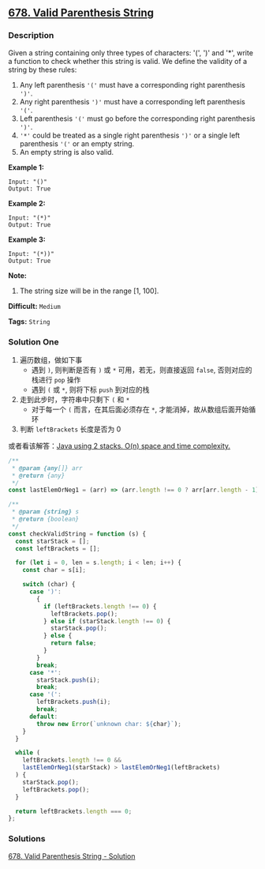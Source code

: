 ## [678. Valid Parenthesis String](https://leetcode.com/problems/valid-parenthesis-string/)

### Description

Given a string containing only three types of characters: '(', ')' and '\*', write a function to check whether this string is valid. We define the validity of a string by these rules:

1. Any left parenthesis `'('` must have a corresponding right parenthesis `')'`.
2. Any right parenthesis `')'` must have a corresponding left parenthesis `'('`.
3. Left parenthesis `'('` must go before the corresponding right parenthesis `')'`.
4. `'*'` could be treated as a single right parenthesis `')'` or a single left parenthesis `'('` or an empty string.
5. An empty string is also valid.

**Example 1:**

```
Input: "()"
Output: True
```

**Example 2:**

```
Input: "(*)"
Output: True
```

**Example 3:**

```
Input: "(*))"
Output: True
```

**Note:**

1. The string size will be in the range [1, 100].

**Difficult:** `Medium`

**Tags:** `String`

### Solution One

1. 遍历数组，做如下事
   - 遇到 `)`, 则判断是否有 `)` 或 `*` 可用，若无，则直接返回 `false`, 否则对应的栈进行 `pop` 操作
   - 遇到 `(` 或 `*`, 则将下标 `push` 到对应的栈
2. 走到此步时，字符串中只剩下 `(` 和 `*`
   - 对于每一个 `(` 而言，在其后面必须存在 `*`, 才能消掉，故从数组后面开始循环
3. 判断 `leftBrackets` 长度是否为 0

或者看该解答：[Java using 2 stacks. O(n) space and time complexity.](<https://leetcode.com/problems/valid-parenthesis-string/discuss/107572/Java-using-2-stacks.-O(n)-space-and-time-complexity.>)

```javascript
/**
 * @param {any[]} arr
 * @return {any}
 */
const lastElemOrNeg1 = (arr) => (arr.length !== 0 ? arr[arr.length - 1] : -1);

/**
 * @param {string} s
 * @return {boolean}
 */
const checkValidString = function (s) {
  const starStack = [];
  const leftBrackets = [];

  for (let i = 0, len = s.length; i < len; i++) {
    const char = s[i];

    switch (char) {
      case ')':
        {
          if (leftBrackets.length !== 0) {
            leftBrackets.pop();
          } else if (starStack.length !== 0) {
            starStack.pop();
          } else {
            return false;
          }
        }
        break;
      case '*':
        starStack.push(i);
        break;
      case '(':
        leftBrackets.push(i);
        break;
      default:
        throw new Error(`unknown char: ${char}`);
    }
  }

  while (
    leftBrackets.length !== 0 &&
    lastElemOrNeg1(starStack) > lastElemOrNeg1(leftBrackets)
  ) {
    starStack.pop();
    leftBrackets.pop();
  }

  return leftBrackets.length === 0;
};
```

### Solutions

[678. Valid Parenthesis String - Solution](https://leetcode.com/problems/valid-parenthesis-string/solution/)
